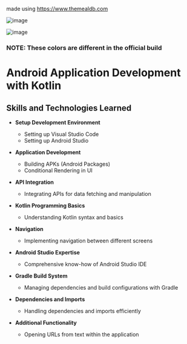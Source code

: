 made using https://www.themealdb.com

![image](https://github.com/ibrahimahtsham/RecipeApp/assets/111352185/1a4999de-9e98-4ca4-b927-4cb6573ab6cd)

![image](https://github.com/ibrahimahtsham/RecipeApp/assets/111352185/aa9ce081-3385-4b91-9bef-32ef0b855f73)

### **NOTE:** These colors are different in the official build

# Android Application Development with Kotlin

## Skills and Technologies Learned

- **Setup Development Environment**
  - Setting up Visual Studio Code
  - Setting up Android Studio

- **Application Development**
  - Building APKs (Android Packages)
  - Conditional Rendering in UI

- **API Integration**
  - Integrating APIs for data fetching and manipulation

- **Kotlin Programming Basics**
  - Understanding Kotlin syntax and basics

- **Navigation**
  - Implementing navigation between different screens

- **Android Studio Expertise**
  - Comprehensive know-how of Android Studio IDE

- **Gradle Build System**
  - Managing dependencies and build configurations with Gradle

- **Dependencies and Imports**
  - Handling dependencies and imports efficiently

- **Additional Functionality**
  - Opening URLs from text within the application
